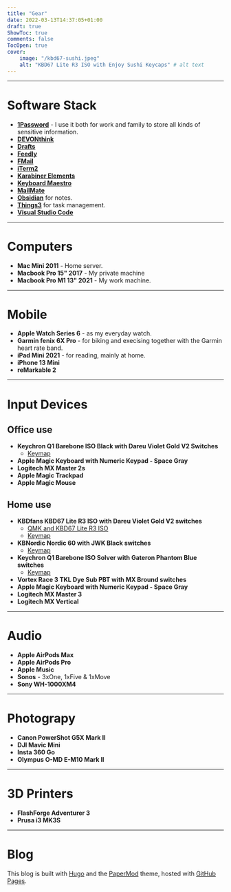 ```yaml
---
title: "Gear"
date: 2022-03-13T14:37:05+01:00
draft: true
ShowToc: true
comments: false
TocOpen: true
cover:
    image: "/kbd67-sushi.jpeg" 
    alt: "KBD67 Lite R3 ISO with Enjoy Sushi Keycaps" # alt text
---
```


----

# Software Stack

- **[1Password](https://1password.com)** - I use it both for work and family to store all kinds of sensitive information.
- **[DEVONthink](https://www.devontechnologies.com/apps/devonthink)**
- **[Drafts](https://getdrafts.com)**
- **[Feedly](https://feedly.com)**
- **[FMail](https://fmail-app.fr)**
- **[iTerm2](https://iterm2.com)**
- **[Karabiner Elements](https://karabiner-elements.pqrs.org)**
- **[Keyboard Maestro](https://www.keyboardmaestro.com/main/)**
- **[MailMate](https://freron.com)**
- **[Obsidian](https://obsidian.md)** for notes.  
- **[Things3](https://culturedcode.com/things/)** for task management.
- **[Visual Studio Code](https://code.visualstudio.com)**

----

# Computers

- **Mac Mini 2011** - Home server.
- **Macbook Pro 15" 2017** - My private machine
- **Macbook Pro M1 13" 2021** - My work machine.

----

# Mobile

- **Apple Watch Series 6** - as my everyday watch.
- **Garmin fenix 6X Pro** - for biking and execising together with the Garmin heart rate band.
- **iPad Mini 2021** - for reading, mainly at home.
- **iPhone 13 Mini** 
- **reMarkable 2**

----

# Input Devices

## Office use
 - **Keychron Q1 Barebone ISO Black with Dareu Violet Gold V2 Switches**
     - [Keymap](https://github.com/emilerl/qmk_firmware/tree/master/keyboards/keychron/q1/rev_0102/keymaps/emilerl)
 - **Apple Magic Keyboard with Numeric Keypad - Space Gray**
 - **Logitech MX Master 2s**
 - **Apple Magic Trackpad**
 - **Apple Magic Mouse**

## Home use
 - **KBDfans KBD67 Lite R3 ISO with Dareu Violet Gold V2 switches**
    - [QMK and KBD67 Lite R3 ISO](https://buglix.org/posts/qmk-and-kbd67-iso/)
    - [Keymap](https://github.com/emilerl/qmk_firmware/tree/master/keyboards/kbdfans/kbd67/mkiirgb_iso/keymaps/emilerl)
 - **KBNordic Nordic 60 with JWK Black switches**
    - [Keymap](https://github.com/emilerl/qmk_firmware/tree/master/keyboards/kbnordic/nordic60/keymaps/emilerl)
 - **Keychron Q1 Barebone ISO Solver with Gateron Phantom Blue switches**
    - [Keymap](https://github.com/emilerl/qmk_firmware/tree/master/keyboards/keychron/q1/rev_0102/keymaps/emilerl)
 - **Vortex Race 3 TKL Dye Sub PBT with MX Bround switches**
 - **Apple Magic Keyboard with Numeric Keypad - Space Gray**
 - **Logitech MX Master 3**
 - **Logitech MX Vertical**

----

# Audio
- **Apple AirPods Max**
- **Apple AirPods Pro** 
- **Apple Music**
- **Sonos** - 3xOne, 1xFive & 1xMove
- **Sony WH-1000XM4** 

----

# Photograpy

- **Canon PowerShot G5X Mark II**
- **DJI Mavic Mini**
- **Insta 360 Go**
- **Olympus O-MD E-M10 Mark II**

----

# 3D Printers

- **FlashForge Adventurer 3** 
- **Prusa i3 MK3S**

----

# Blog

This blog is built with [Hugo](https://gohugo.io) and the [PaperMod](https://github.com/adityatelange/hugo-PaperMod) theme, hosted with [GitHub Pages](https://pages.github.com). 